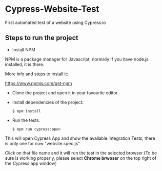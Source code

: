 # Cypress-Website-Test
First automated test of a website using Cypress.io

## Steps to run the project

- Install NPM

NPM is a package manager for Javascript, normally if you have node.js installed, it is there. 

More info and steps to install it:

https://www.npmjs.com/get-npm

- Clone the project and open it in your favourite editor.
- Install dependencies of the project:

     `$ npm install`

- Run the tests:

  `$ npm run cypress:open`

This will open Cypress App and show the available Integration Tests, there is only one for now "website.spec.js"

Click on that file name and it will run the test in the selected browser (To be sure is working properly, please select **Chrome brwoser** on the top right of the Cypress app window)